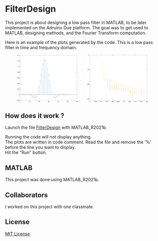 # FilterDesign
This project is about designing a low pass filter in MATLAB, to be later implemented on the Adruino Due platform.
The goal was to get used to MATLAB, designing methods, and the Fourier Transform computation.

Here is an example of the plots generated by the code. This is a low pass filter in time and frequency domain.

<p align="center">
  <img src="img/task1-hL.png" width=40% height=40%>
  &nbsp; &nbsp; &nbsp;
  <img src="img/task1-FhL.png" width=40% height=40%>
</p>

## How does it work ?
Launch the file [FilterDesign](FilterDesign.m) with MATLAB_R2021b.

Running the code will not display anything.<br/>
The plots are written in code comment. Read the file and remove the '%' before the line you want to display.<br/>
Hit the "Run" button.

## MATLAB
This project was done using MATLAB_R2021b.

## Collaborators
I worked on this project with one classmate.

## License
[MIT License](LICENSE)
